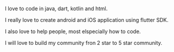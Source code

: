I love to code in java, dart, kotlin and html. <p>I really love to create android and iOS application using flutter SDK.</p><p>I also love to help people, most elspecially how to code.</p><p>I will love to build my community fron 2 star to 5 star community.</p>
